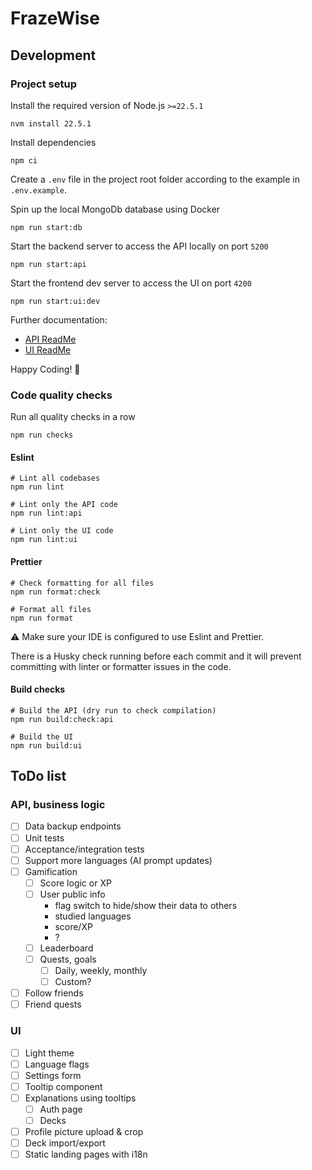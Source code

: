 # FrazeWise

## Development

### Project setup

Install the required version of Node.js `>=22.5.1`

```shell
nvm install 22.5.1
```

Install dependencies

```shell
npm ci
```

Create a `.env` file in the project root folder according to the example in `.env.example`.

Spin up the local MongoDb database using Docker

```shell
npm run start:db
```

Start the backend server to access the API locally on port `5200`

```shell
npm run start:api
```

Start the frontend dev server to access the UI on port `4200`

```shell
npm run start:ui:dev
```

Further documentation:

- [API ReadMe](./api/README.md)
- [UI ReadMe](./ui/README.md)

Happy Coding! 🚀

### Code quality checks

Run all quality checks in a row

```shell
npm run checks
```

#### Eslint

```shell
# Lint all codebases
npm run lint

# Lint only the API code
npm run lint:api

# Lint only the UI code
npm run lint:ui
```

#### Prettier

```shell
# Check formatting for all files
npm run format:check

# Format all files
npm run format
```

⚠️ Make sure your IDE is configured to use Eslint and Prettier.

There is a Husky check running before each commit and it will prevent committing with linter or formatter issues in the code.

#### Build checks

```shell
# Build the API (dry run to check compilation)
npm run build:check:api

# Build the UI
npm run build:ui
```

## ToDo list

### API, business logic

- [ ] Data backup endpoints
- [ ] Unit tests
- [ ] Acceptance/integration tests
- [ ] Support more languages (AI prompt updates)
- [ ] Gamification
  - [ ] Score logic or XP
  - [ ] User public info
    - flag switch to hide/show their data to others
    - studied languages
    - score/XP
    - ?
  - [ ] Leaderboard
  - [ ] Quests, goals
    - [ ] Daily, weekly, monthly
    - [ ] Custom?
- [ ] Follow friends
- [ ] Friend quests

### UI

- [ ] Light theme
- [ ] Language flags
- [ ] Settings form
- [ ] Tooltip component
- [ ] Explanations using tooltips
  - [ ] Auth page
  - [ ] Decks
- [ ] Profile picture upload & crop
- [ ] Deck import/export
- [ ] Static landing pages with i18n
